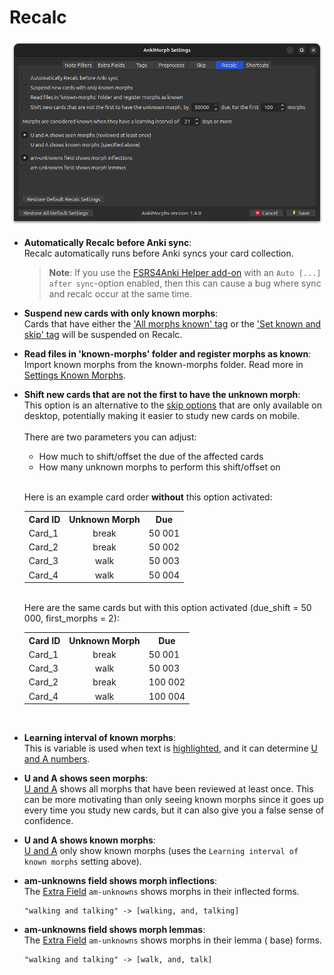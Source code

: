 # Recalc

![recalc-tab.png](../../../img/recalc-tab.png)

* **Automatically Recalc before Anki sync**:  
  Recalc automatically runs before Anki syncs your card collection.
  > **Note**: If you use the [FSRS4Anki Helper add-on](https://ankiweb.net/shared/info/759844606) with an `Auto [...]
  after sync`-option enabled, then this can cause a bug where sync and recalc occur at the same time.

* **Suspend new cards with only known morphs**:  
  Cards that have either the ['All morphs known' tag](tags.md) or the ['Set known and skip' tag](tags.md) will be
  suspended on Recalc.
* **Read files in 'known-morphs' folder and register morphs as known**:  
  Import known morphs from the known-morphs folder. Read more in [Settings Known Morphs](../setting-known-morphs.md).
* **Shift new cards that are not the first to have the unknown morph**:  
  This option is an alternative to the [skip options](skip.md) that are only available on desktop, potentially making it
  easier to study new cards on mobile.  
  <br>There are two parameters you can adjust:
    * How much to shift/offset the due of the affected cards
    * How many unknown morphs to perform this shift/offset on

  <br>Here is an example card order **without** this option activated:
  <div class='morph-variation'>
  <table>
  <tr>
      <th style="text-align: center">Card ID</th>
      <th style="text-align: center">Unknown Morph</th>
      <th style="text-align: center">Due</th>
  </tr>
  <tr>
      <td>Card_1</td>
      <td style="text-align: center">break</td>
      <td>50 001</td>
  </tr>
  <tr>
      <td class="morph-variation-selected_cell">Card_2</td>
      <td class="morph-variation-selected_cell" style="text-align: center">break</td>
      <td class="morph-variation-selected_cell">50 002</td>
  </tr>
  <tr>
      <td>Card_3</td>
      <td style="text-align: center">walk</td>
      <td>50 003</td>
  </tr>
    <tr>
      <td class="morph-variation-selected_cell">Card_4</td>
      <td class="morph-variation-selected_cell" style="text-align: center">walk</td>
      <td class="morph-variation-selected_cell">50 004</td>
  </tr>
  </table>
  </div>

  <br>Here are the same cards but with this option activated (due_shift = 50 000, first_morphs = 2):
  <div class='morph-variation'>
  <table>
  <tr>
      <th style="text-align: center">Card ID</th>
      <th style="text-align: center">Unknown Morph</th>
      <th style="text-align: center">Due</th>
  </tr>
  <tr>
      <td>Card_1</td>
      <td style="text-align: center">break</td>
      <td>50 001</td>
  </tr>
  <tr>
      <td>Card_3</td>
      <td style="text-align: center">walk</td>
      <td>50 003</td>
  </tr>
    <tr>
      <td class="morph-variation-selected_cell">Card_2</td>
      <td class="morph-variation-selected_cell" style="text-align: center">break</td>
      <td class="morph-variation-selected_cell">100 002</td>
  </tr>
    <tr>
      <td class="morph-variation-selected_cell">Card_4</td>
      <td class="morph-variation-selected_cell" style="text-align: center">walk</td>
      <td class="morph-variation-selected_cell">100 004</td>
  </tr>
  </table>
  </div>
  <br>

* **Learning interval of known morphs**:  
  This is variable is used when text is [highlighted](../../setup/settings/extra-fields.md#using-am-highlighted), and it
  can determine [U and A numbers](../../installation/changes-to-anki.md#toolbar).
* **U and A shows seen morphs**:  
  [U and A](../../installation/changes-to-anki.md#toolbar) shows all morphs that have been reviewed at least once. This
  can be more motivating than
  only seeing known morphs since it goes up every time you study new cards, but it can also give you a false sense of
  confidence.
* **U and A shows known morphs**:  
  [U and A](../../installation/changes-to-anki.md#toolbar) only show known morphs (uses
  the `Learning interval of known morphs` setting above).
* **am-unknowns field shows morph inflections**:  
  The [Extra Field](../../setup/settings/extra-fields.md#using-am-unknowns) `am-unknowns` shows morphs in their
  inflected forms.
   ``` text
  "walking and talking" -> [walking, and, talking]
   ```
* **am-unknowns field shows morph lemmas**:  
  The [Extra Field](../../setup/settings/extra-fields.md#using-am-unknowns) `am-unknowns` shows morphs in their lemma (
  base) forms.
  ``` text
  "walking and talking" -> [walk, and, talk]
  ```
